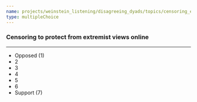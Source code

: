 ```yaml
---
name: projects/weinstein_listening/disagreeing_dyads/topics/censoring_extremism.md
type: multipleChoice
---
```


### Censoring to protect from extremist views online

---

- Opposed (1)
- 2
- 3
- 4
- 5
- 6
- Support (7)

